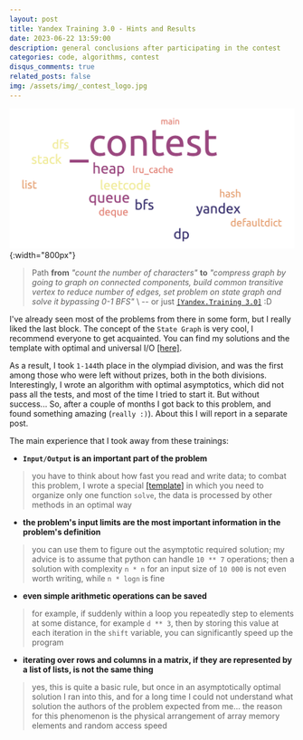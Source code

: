 ```yaml
---
layout: post
title: Yandex Training 3.0 - Hints and Results
date: 2023-06-22 13:59:00
description: general conclusions after participating in the contest
categories: code, algorithms, contest
disqus_comments: true
related_posts: false
img: /assets/img/_contest_logo.jpg
---
```



![contest logo](/assets/img/contest_logo.png){:width="800px"}


> Path **from** *"count the number of characters"*  **to**  *"compress graph by going to graph on connected components, build common transitive vertex to reduce number of edges, set problem on state graph and solve it bypassing 0-1 BFS"* \\
> -- or just [`[Yandex.Training 3.0]`](https://yandex.ru/yaintern/algorithm-training) :D    

I've already seen most of the problems from there in some form, but I really liked the last block. The concept of the `State Graph` is very cool, I recommend everyone to get acquainted.
You can find my solutions and the template with optimal and universal I/O [[here]](https://github.com/zinchse/_contests).

As a result, I took `1-144`th place in the olympiad division, and was the first among those who were left without prizes, both in the both divisions. Interestingly, I wrote an algorithm with optimal asymptotics, which did not pass all the tests, and most of the time I tried to start it. But without success... So, after a couple of months I got back to this problem, and found something amazing (`really :)`). About this I will report in a separate post.

The main experience that I took away from these trainings:

- **`Input/Output` is an important part of the problem**
> you have to think about how fast you read and write data; to combat this problem, I wrote a special [[template]](https://github.com/zinchse/_contests/blob/main/yandex%20training%203.0/template.py) in which you need to organize only one function `solve`, the data is processed by other methods in an optimal way

- **the problem's input limits are the most important information in the problem's definition**
>  you can use them to figure out the asymptotic required solution; my advice is to assume that python can handle `10 ** 7` operations; then a solution with complexity `n * n` for an input size of `10 000` is not even worth writing, while `n * logn` is fine

- **even simple arithmetic operations can be saved** 
> for example, if suddenly within a loop you repeatedly step to elements at some distance, for example `d ** 3`, then by storing this value at each iteration in the `shift` variable, you can significantly speed up the program

- **iterating over rows and columns in a matrix, if they are represented by a list of lists, is not the same thing**
> yes, this is quite a basic rule, but once in an asymptotically optimal solution I ran into this, and for a long time I could not understand what solution the authors of the problem expected from me... the reason for this phenomenon is the physical arrangement of array memory elements and random access speed